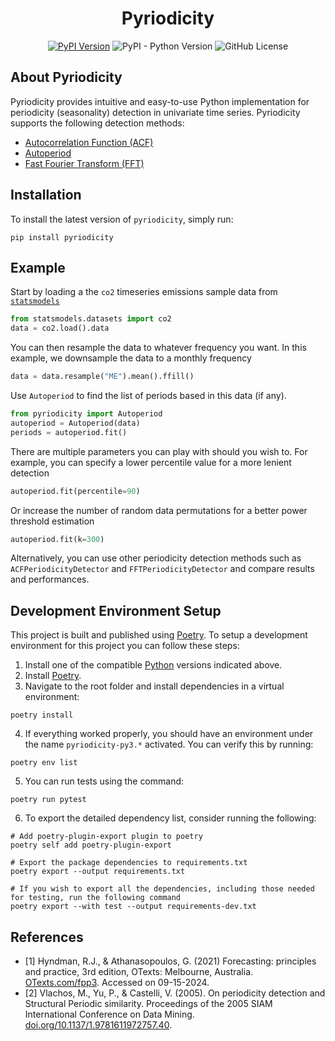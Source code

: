 <div align="center">
<h1>Pyriodicity</h1>

[![PyPI Version](https://img.shields.io/pypi/v/pyriodicity.svg?label=PyPI)](https://pypi.org/project/pyriodicity/)
![PyPI - Python Version](https://img.shields.io/pypi/pyversions/pyriodicity?label=Python)
![GitHub License](https://img.shields.io/github/license/iskandergaba/pyriodicity?label=License)

</div>


## About Pyriodicity
Pyriodicity provides intuitive and easy-to-use Python implementation for periodicity (seasonality) detection in univariate time series. Pyriodicity supports the following detection methods:
- [Autocorrelation Function (ACF)](https://otexts.com/fpp3/acf.html)
- [Autoperiod]( https://doi.org/10.1137/1.9781611972757.40)
- [Fast Fourier Transform (FFT)](https://otexts.com/fpp3/useful-predictors.html#fourier-series)

## Installation
To install the latest version of `pyriodicity`, simply run:

```shell
pip install pyriodicity
```

## Example
Start by loading a the `co2` timeseries emissions sample data from [`statsmodels`](https://www.statsmodels.org)
```python
from statsmodels.datasets import co2
data = co2.load().data
```

You can then resample the data to whatever frequency you want. In this example, we downsample the data to a monthly frequency
```python
data = data.resample("ME").mean().ffill()
```

Use `Autoperiod` to find the list of periods based in this data (if any).
```python
from pyriodicity import Autoperiod
autoperiod = Autoperiod(data)
periods = autoperiod.fit()
```

There are multiple parameters you can play with should you wish to. For example, you can specify a lower percentile value for a more lenient detection
```python
autoperiod.fit(percentile=90)
```

Or increase the number of random data permutations for a better power threshold estimation
```python
autoperiod.fit(k=300)
```

Alternatively, you can use other periodicity detection methods such as `ACFPeriodicityDetector` and `FFTPeriodicityDetector` and compare results and performances.

## Development Environment Setup
This project is built and published using [Poetry](https://python-poetry.org). To setup a development environment for this project you can follow these steps:

1. Install one of the compatible [Python](https://www.python.org) versions indicated above.
2. Install [Poetry](https://python-poetry.org/docs/#installing-with-pipx).
3. Navigate to the root folder and install dependencies in a virtual environment:
```shell
poetry install
```
4. If everything worked properly, you should have an environment under the name `pyriodicity-py3.*` activated. You can verify this by running:
```shell
poetry env list
```
5. You can run tests using the command:
```shell
poetry run pytest
```
6. To export the detailed dependency list, consider running the following:
```shell
# Add poetry-plugin-export plugin to poetry
poetry self add poetry-plugin-export

# Export the package dependencies to requirements.txt
poetry export --output requirements.txt

# If you wish to export all the dependencies, including those needed for testing, run the following command
poetry export --with test --output requirements-dev.txt
```

## References
- [1] Hyndman, R.J., & Athanasopoulos, G. (2021) Forecasting: principles and practice, 3rd edition, OTexts: Melbourne, Australia. [OTexts.com/fpp3](https://otexts.com/fpp3). Accessed on 09-15-2024.
- [2] Vlachos, M., Yu, P., & Castelli, V. (2005). On periodicity detection and Structural Periodic similarity. Proceedings of the 2005 SIAM International Conference on Data Mining. [doi.org/10.1137/1.9781611972757.40](https://doi.org/10.1137/1.9781611972757.40).
